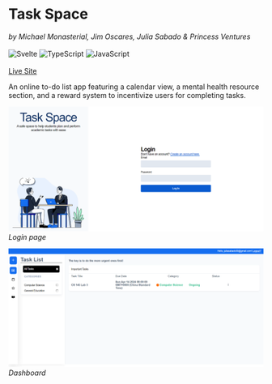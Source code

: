 # Task Space
*by Michael Monasterial, Jim Oscares, Julia Sabado & Princess Ventures*
<br>
<br>
![Svelte](https://img.shields.io/badge/svelte-%23f1413d.svg?style=for-the-badge&logo=svelte&logoColor=white) ![TypeScript](https://img.shields.io/badge/typescript-%23007ACC.svg?style=for-the-badge&logo=typescript&logoColor=white) ![JavaScript](https://img.shields.io/badge/javascript-%23323330.svg?style=for-the-badge&logo=javascript&logoColor=%23F7DF1E)
<br>
<br>
[Live Site](https://task-space-woad.vercel.app)

An online to-do list app featuring a calendar view, a mental health resource section, and a reward system to incentivize users for completing tasks.

![Homepage](https://github.com/splasherzz/task-space-app/blob/main/static/images/loginpage.png?raw=true)
*Login page*

![alt text](https://github.com/splasherzz/task-space-app/blob/main/static/images/dashboard.png?raw=true)
*Dashboard*